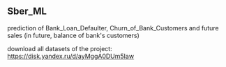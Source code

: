 ## Sber_ML
prediction of Bank_Loan_Defaulter, Churn_of_Bank_Customers and future sales (in future, balance of bank's customers)

download all datasets of the project:
https://disk.yandex.ru/d/ayMggA0DUm5Iaw
